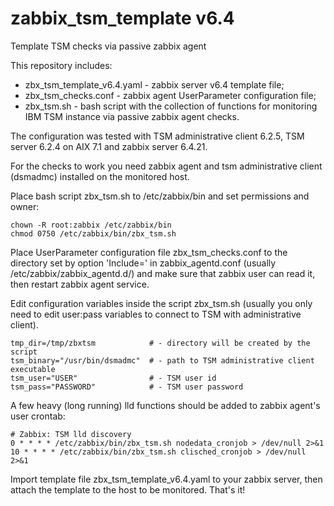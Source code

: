 # zabbix_tsm_template v6.4
Template TSM checks via passive zabbix agent

This repository includes:
- zbx_tsm_template_v6.4.yaml - zabbix server v6.4 template file;
- zbx_tsm_checks.conf - zabbix agent UserParameter configuration file;
- zbx_tsm.sh - bash script with the collection of functions for monitoring IBM TSM instance via passive zabbix agent checks.

The configuration was tested with TSM administrative client 6.2.5, TSM server 6.2.4 on AIX 7.1 and zabbix server 6.4.21.

For the checks to work you need zabbix agent and tsm administrative client (dsmadmc) installed on the monitored host.

Place bash script zbx_tsm.sh to /etc/zabbix/bin and set permissions and owner:
```
chown -R root:zabbix /etc/zabbix/bin
chmod 0750 /etc/zabbix/bin/zbx_tsm.sh
```
Place UserParameter configuration file zbx_tsm_checks.conf to the directory set by option 'Include=' in zabbix_agentd.conf (usually /etc/zabbix/zabbix_agentd.d/) and make sure that zabbix user can read it, then restart zabbix agent service.

Edit configuration variables inside the script zbx_tsm.sh (usually you only need to edit user:pass variables to connect to TSM with administrative client).
```
tmp_dir=/tmp/zbxtsm            # - directory will be created by the script
tsm_binary="/usr/bin/dsmadmc"  # - path to TSM administrative client executable
tsm_user="USER"                # - TSM user id
tsm_pass="PASSWORD"            # - TSM user password
```

A few heavy (long running) lld functions should be added to zabbix agent's user crontab:
```
# Zabbix: TSM lld discovery
0 * * * * /etc/zabbix/bin/zbx_tsm.sh nodedata_cronjob > /dev/null 2>&1
10 * * * * /etc/zabbix/bin/zbx_tsm.sh clisched_cronjob > /dev/null 2>&1
```

Import template file zbx_tsm_template_v6.4.yaml to your zabbix server, then attach the template to the host to be monitored. That's it!

